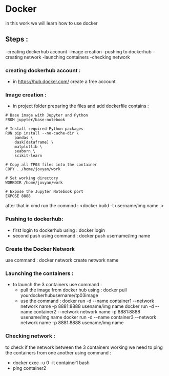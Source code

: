 # Docker

in this work we will learn how to use docker

## Steps :

-creating dockerhub account
-image creation
-pushing to dockerhub
-creating network
-launching containers
-checking network

### creating dockerhub account :

- in https://hub.docker.com/ create a free account

### Image creation :

- in project folder preparing the files and add dockerfile contains :

```
# Base image with Jupyter and Python
FROM jupyter/base-notebook

# Install required Python packages
RUN pip install --no-cache-dir \
    pandas \
    dask[dataframe] \
    matplotlib \
    seaborn \
    scikit-learn

# Copy all TP03 files into the container
COPY . /home/jovyan/work

# Set working directory
WORKDIR /home/jovyan/work

# Expose the Jupyter Notebook port
EXPOSE 8888
```

after that in cmd run the commnd :
<docker build -t username/img name .>

### Pushing to dockerhub:

- first login to dockerhub using : docker login
- second push using command : docker push username/img name

### Create the Docker Network

use command : docker network create network name

### Launching the containers :

- to launch the 3 containers use command :
  - pull the image from docker hub using : docker pull yourdockerhubusername/tp03image
  - use the command :
    docker run -d --name container1 --network network name -p 8881:8888 usename/img name
    docker run -d --name container2 --network network name -p 8881:8888 usename/img name
    docker run -d --name container3 --network network name -p 8881:8888 usename/img name

### Checking network :

to check if the network between the 3 containers working we need to ping the containers from one another using command :

- docker exec -u 0 -it container1 bash
- ping container2
